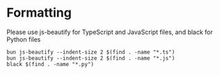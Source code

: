 # Formatting

Please use js-beautify for TypeScript and JavaScript files, and black for Python files

```
bun js-beautify --indent-size 2 $(find . -name "*.ts")
bun js-beautify --indent-size 2 $(find . -name "*.js")
black $(find . -name "*.py")
```
